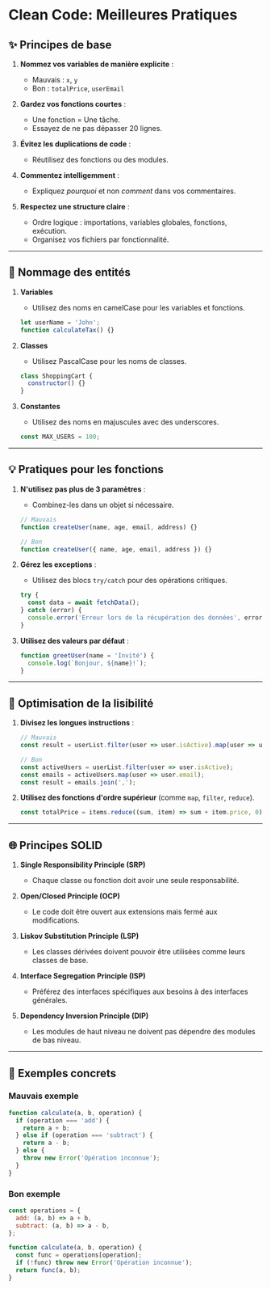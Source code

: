 # Clean Code: Meilleures Pratiques

## ✨ Principes de base

1. **Nommez vos variables de manière explicite** :
   - Mauvais : `x`, `y`
   - Bon : `totalPrice`, `userEmail`

2. **Gardez vos fonctions courtes** :
   - Une fonction = Une tâche.
   - Essayez de ne pas dépasser 20 lignes.

3. **Évitez les duplications de code** :
   - Réutilisez des fonctions ou des modules.

4. **Commentez intelligemment** :
   - Expliquez *pourquoi* et non *comment* dans vos commentaires.

5. **Respectez une structure claire** :
   - Ordre logique : importations, variables globales, fonctions, exécution.
   - Organisez vos fichiers par fonctionnalité.

---

## 🌟 Nommage des entités

1. **Variables**

   - Utilisez des noms en camelCase pour les variables et fonctions.
   ```javascript
   let userName = 'John';
   function calculateTax() {}
   ```

2. **Classes**

   - Utilisez PascalCase pour les noms de classes.
   ```javascript
   class ShoppingCart {
     constructor() {}
   }
   ```

3. **Constantes**

   - Utilisez des noms en majuscules avec des underscores.
   ```javascript
   const MAX_USERS = 100;
   ```

---

## 💡 Pratiques pour les fonctions

1. **N'utilisez pas plus de 3 paramètres** :
   - Combinez-les dans un objet si nécessaire.
   ```javascript
   // Mauvais
   function createUser(name, age, email, address) {}

   // Bon
   function createUser({ name, age, email, address }) {}
   ```

2. **Gérez les exceptions** :
   - Utilisez des blocs `try/catch` pour des opérations critiques.
   ```javascript
   try {
     const data = await fetchData();
   } catch (error) {
     console.error('Erreur lors de la récupération des données', error);
   }
   ```

3. **Utilisez des valeurs par défaut** :
   ```javascript
   function greetUser(name = 'Invité') {
     console.log(`Bonjour, ${name}!`);
   }
   ```

---

## 🚀 Optimisation de la lisibilité

1. **Divisez les longues instructions** :
   ```javascript
   // Mauvais
   const result = userList.filter(user => user.isActive).map(user => user.email).join(',');

   // Bon
   const activeUsers = userList.filter(user => user.isActive);
   const emails = activeUsers.map(user => user.email);
   const result = emails.join(',');
   ```

2. **Utilisez des fonctions d'ordre supérieur** (comme `map`, `filter`, `reduce`).
   ```javascript
   const totalPrice = items.reduce((sum, item) => sum + item.price, 0);
   ```

---

## 🌐 Principes SOLID

1. **Single Responsibility Principle (SRP)**
   - Chaque classe ou fonction doit avoir une seule responsabilité.

2. **Open/Closed Principle (OCP)**
   - Le code doit être ouvert aux extensions mais fermé aux modifications.

3. **Liskov Substitution Principle (LSP)**
   - Les classes dérivées doivent pouvoir être utilisées comme leurs classes de base.

4. **Interface Segregation Principle (ISP)**
   - Préférez des interfaces spécifiques aux besoins à des interfaces générales.

5. **Dependency Inversion Principle (DIP)**
   - Les modules de haut niveau ne doivent pas dépendre des modules de bas niveau.

---

## 🎯 Exemples concrets

### Mauvais exemple
```javascript
function calculate(a, b, operation) {
  if (operation === 'add') {
    return a + b;
  } else if (operation === 'subtract') {
    return a - b;
  } else {
    throw new Error('Opération inconnue');
  }
}
```

### Bon exemple
```javascript
const operations = {
  add: (a, b) => a + b,
  subtract: (a, b) => a - b,
};

function calculate(a, b, operation) {
  const func = operations[operation];
  if (!func) throw new Error('Opération inconnue');
  return func(a, b);
}
```